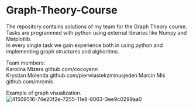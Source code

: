 # Graph-Theory-Course

The repository contains solutions of my team for the Graph Theory course. Tasks are programmed with python using external libraries like Numpy and Matplotlib.   
In every single task we gain experience both in using python and implementing graph structures and alghoritms.<br />

Team members:  
Karolina Mizera github.com/cocoyenn  
Krystian Molenda  github.com/pierwiastekzminusjeden
Marcin Miś  github.com/mrcmis  

Example of graph visualization.    
![41509516-74e20f2e-7255-11e8-8063-3ee9c0299aa0](https://user-images.githubusercontent.com/32602516/42593206-17cab930-854c-11e8-9288-b6d41d35c75b.png)
